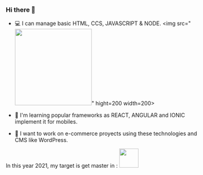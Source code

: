 ### Hi there 👋


- 💻 I can manage basic HTML, CCS, JAVASCRIPT & NODE.  <img src="<img src="https://energyframeworks.com/wp-content/uploads/2013/12/html5-css-javascript-logos.png" hight=200 width=200>" hight=200 width=200>


- 📱 I'm learning popular frameworks as REACT, ANGULAR and IONIC implement it for mobiles.
- 🛒 I want to work on e-commerce proyects using these technologies and CMS like WordPress. 


In this year 2021, my target is get master in : <img src="https://ih0.redbubble.net/image.127584817.4804/sticker,375x360.u2.png" hight=50 width=50>    
      

